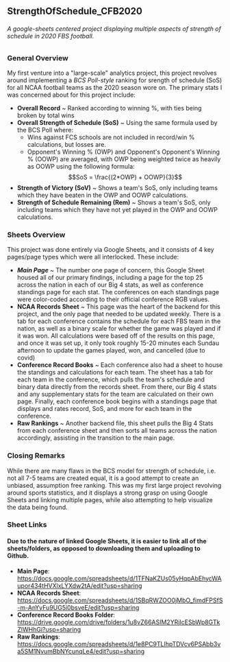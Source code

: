## StrengthOfSchedule_CFB2020
###### *A google-sheets centered project displaying multiple aspects of strength of schedule in 2020 FBS football.*

### General Overview

My first venture into a "large-scale" analytics project, this project revolves around implementing a *BCS Poll-style* ranking for srength of schedule (SoS) for all NCAA football teams as the 2020 season wore on. The primary stats I was concerned about for this project include:
- **Overall Record** ~ Ranked according to winning %, with ties being broken by total wins
- **Overall Strength of Schedule (SoS)** ~ Using the same formula used by the BCS Poll where:
  - Wins against FCS schools are not included in record/win % calculations, but losses are.
  - Opponent's Winning % (OWP) and Opponent's Opponent's Winning % (OOWP) are averaged, with OWP being weighted twice as heavily as OOWP using the following formula: $$SoS = \frac{(2*OWP) + OOWP}{3}$$
- **Strength of Victory (SoV)** ~ Shows a team's SoS, only including teams which they have beaten in the OWP and OOWP calculations.
- **Strength of Schedule Remaining (Rem)** ~ Shows a team's SoS, only including teams which they have not yet played in the OWP and OOWP calculations.

### Sheets Overview

This project was done entirely via Google Sheets, and it consists of 4 key pages/page types which were all interlocked. These include:
- ***Main Page*** ~ The number one page of concern, this Google Sheet housed all of our primary findings, including a page for the top 25 across the nation in each of our Big 4 stats, as well as conference standings page for each stat. The conferences on each standings page were color-coded according to their official conference RGB values.
- **NCAA Records Sheet** ~ This page was the heart of the backend for this project, and the only page that needed to be updated weekly. There is a tab for each conference contains the schedule for each FBS team in the nation, as well as a binary scale for whether the game was played and if it was won. All calculations were based off of the results on this page, and once it was set up, it only took roughly 15-20 minutes each Sundau afternoon to update the games played, won, and cancelled (due to covid)
- **Conference Record Books** ~ Each conference also had a sheet to house the standings and calculations for each team. The sheet has a tab for each team in the conference, which pulls the team's schedule and binary data directly from the records sheet. From there, our Big 4 stats and any supplementary stats for the team are calculated on their own page. Finally, each conference book begins with a standings page that displays and rates record, SoS, and more for each team in the conference.
- **Raw Rankings** ~ Another backend file, this sheet pulls the Big 4 Stats from each conference sheet and then sorts all teams across the nation accordingly, assisting in the transition to the main page.

### Closing Remarks

While there are many flaws in the BCS model for strength of schedule, i.e. not all 7-5 teams are created equal, it is a good attempt to create an unbiased, assumption free ranking. This was my first large project revolving around sports statistics, and it displays a strong grasp on using Google Sheets and linking multiple pages, while also attempting to help visualize the data being found.

### Sheet Links
#### Due to the nature of linked Google Sheets, it is easier to link all of the sheets/folders, as opposed to downloading them and uploading to Github.

 - **Main Page**: https://docs.google.com/spreadsheets/d/1TFNaKZUs05yHqpAbEhycWAupor434tHVXlxLYXdw2tA/edit?usp=sharing 
 - **NCAA Records Sheet**: https://docs.google.com/spreadsheets/d/1SBqRWZOO0jMbO_fimdFPSfS-m-AnYyFu9UG5i0bsveE/edit?usp=sharing
 - **Conference Record Books Folder**: https://drive.google.com/drive/folders/1u8vZ66ASIM2YRjIcESbWp8GTkZlWHhGi?usp=sharing
 - **Raw Rankings**: https://docs.google.com/spreadsheets/d/1e8PC9TLlhpTDVcv6PSAbb3va5SM1NvumBbNYcunqLe4/edit?usp=sharing
